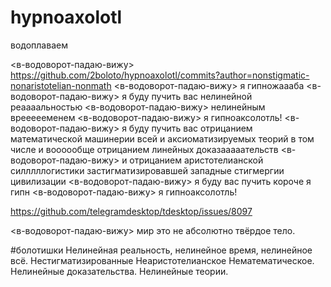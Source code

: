 # hypnoaxolotl

водоплаваем

<в-водоворот-падаю-вижу> https://github.com/2boloto/hypnoaxolotl/commits?author=nonstigmatic-nonaristotelian-nonmath
<в-водоворот-падаю-вижу> я гипножаааба
<в-водоворот-падаю-вижу> я буду пучить вас нелинейной реаааальностью
<в-водоворот-падаю-вижу> нелинейным вреееееменем
<в-водоворот-падаю-вижу> я гипноаксолотль!
<в-водоворот-падаю-вижу> я буду пучить вас отрицанием математической машинерии всей и аксиоматизируемых теорий в том числе и воооообще отрицанием линейных доказааааательств
<в-водоворот-падаю-вижу> и отрицанием аристотелианской силллллогистики застигматизировавшей западные стигмергии цивилизации
<в-водоворот-падаю-вижу> я буду вас пучить короче я гипн
<в-водоворот-падаю-вижу> я гипноаксолотль!

https://github.com/telegramdesktop/tdesktop/issues/8097

<в-водоворот-падаю-вижу> мир это не абсолютно твёрдое тело.

#болотишки Нелинейная реальность, нелинейное время, нелинейное всё. Нестигматизированные Неаристотелианское Нематематическое. Нелинейные доказательства. Нелинейные теории.
